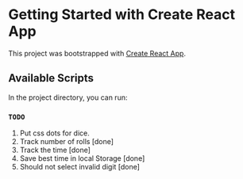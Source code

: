 # Getting Started with Create React App

This project was bootstrapped with [Create React App](https://github.com/facebook/create-react-app).

## Available Scripts

In the project directory, you can run:

### `TODO`
1. Put css dots for dice.
2. Track number of rolls [done]
3. Track the time [done]
4. Save best time in local Storage [done]
5. Should not select invalid digit [done]

